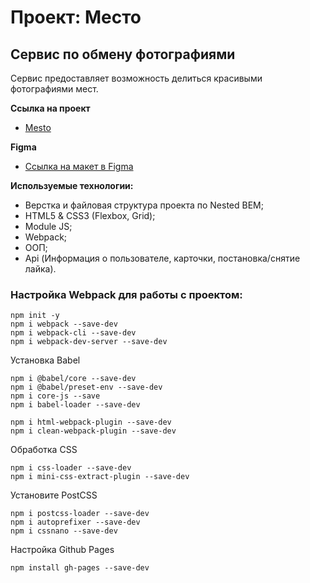 # Проект: Место

## Сервис по обмену фотографиями

Сервис предоставляет возможность делиться красивыми фотографиями мест.

**Ссылка на проект**
* [Mesto](https://valentinvibe.github.io/mesto-project/)

**Figma**

* [Ссылка на макет в Figma](https://www.figma.com/file/2cn9N9jSkmxD84oJik7xL7/JavaScript.-Sprint-4?node-id=0%3A1)

**Используемые технологии:**
 - Верстка и файловая структура проекта по Nested BEM;
 - HTML5 & CSS3 (Flexbox, Grid);
 - Module JS;
 - Webpack;
 - ООП;
 - Api (Информация о пользователе, карточки, постановка/снятие лайка).

### Настройка Webpack для работы с проектом:
```
npm init -y
npm i webpack --save-dev
npm i webpack-cli --save-dev
npm i webpack-dev-server --save-dev
```

Установка Babel
```
npm i @babel/core --save-dev
npm i @babel/preset-env --save-dev
npm i core-js --save
npm i babel-loader --save-dev
```

```
npm i html-webpack-plugin --save-dev
npm i clean-webpack-plugin --save-dev
```

Обработка CSS
```
npm i css-loader --save-dev
npm i mini-css-extract-plugin --save-dev
```

Установите PostCSS
```
npm i postcss-loader --save-dev
npm i autoprefixer --save-dev
npm i cssnano --save-dev
```

Настройка Github Pages
```
npm install gh-pages --save-dev
```


